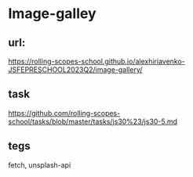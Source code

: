 # Image-galley

## url:

https://rolling-scopes-school.github.io/alexhiriavenko-JSFEPRESCHOOL2023Q2/image-gallery/

## task

https://github.com/rolling-scopes-school/tasks/blob/master/tasks/js30%23/js30-5.md

## tegs

fetch, unsplash-api
